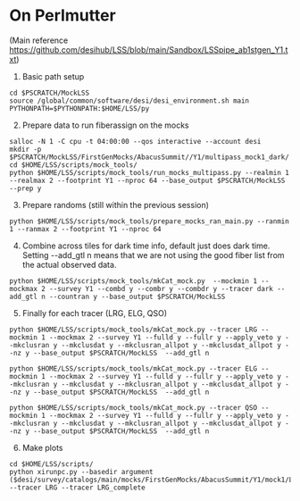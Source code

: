 # On Perlmutter

(Main reference https://github.com/desihub/LSS/blob/main/Sandbox/LSSpipe_ab1stgen_Y1.txt)

1. Basic path setup

```
cd $PSCRATCH/MockLSS
source /global/common/software/desi/desi_environment.sh main
PYTHONPATH=$PYTHONPATH:$HOME/LSS/py
```

2. Prepare data to run fiberassign on the mocks

```
salloc -N 1 -C cpu -t 04:00:00 --qos interactive --account desi
mkdir -p $PSCRATCH/MockLSS/FirstGenMocks/AbacusSummit//Y1/multipass_mock1_dark/
cd $HOME/LSS/scripts/mock_tools/
python $HOME/LSS/scripts/mock_tools/run_mocks_multipass.py --realmin 1 --realmax 2 --footprint Y1 --nproc 64 --base_output $PSCRATCH/MockLSS --prep y
```

3. Prepare randoms (still within the previous session)

```
python $HOME/LSS/scripts/mock_tools/prepare_mocks_ran_main.py --ranmin 1 --ranmax 2 --footprint Y1 --nproc 64
```

4. Combine across tiles for dark time info, default just does dark time. 
   Setting --add_gtl n means that we are not using the good fiber list from the actual observed data.

```
python $HOME/LSS/scripts/mock_tools/mkCat_mock.py  --mockmin 1 --mockmax 2 --survey Y1 --combd y --combr y --combdr y --tracer dark --add_gtl n --countran y --base_output $PSCRATCH/MockLSS
```

5. Finally for each tracer (LRG, ELG, QSO)

```
python $HOME/LSS/scripts/mock_tools/mkCat_mock.py --tracer LRG --mockmin 1 --mockmax 2 --survey Y1 --fulld y --fullr y --apply_veto y --mkclusran y --mkclusdat y --mkclusran_allpot y --mkclusdat_allpot y --nz y --base_output $PSCRATCH/MockLSS  --add_gtl n

python $HOME/LSS/scripts/mock_tools/mkCat_mock.py --tracer ELG --mockmin 1 --mockmax 2 --survey Y1 --fulld y --fullr y --apply_veto y --mkclusran y --mkclusdat y --mkclusran_allpot y --mkclusdat_allpot y --nz y --base_output $PSCRATCH/MockLSS  --add_gtl n

python $HOME/LSS/scripts/mock_tools/mkCat_mock.py --tracer QSO --mockmin 1 --mockmax 2 --survey Y1 --fulld y --fullr y --apply_veto y --mkclusran y --mkclusdat y --mkclusran_allpot y --mkclusdat_allpot y --nz y --base_output $PSCRATCH/MockLSS  --add_gtl n
```

6. Make plots

```
cd $HOME/LSS/scripts/
python xirunpc.py --basedir argument ($desi/survey/catalogs/main/mocks/FirstGenMocks/AbacusSummit/Y1/mock1/LSScats/ --tracer LRG --tracer LRG_complete
```
